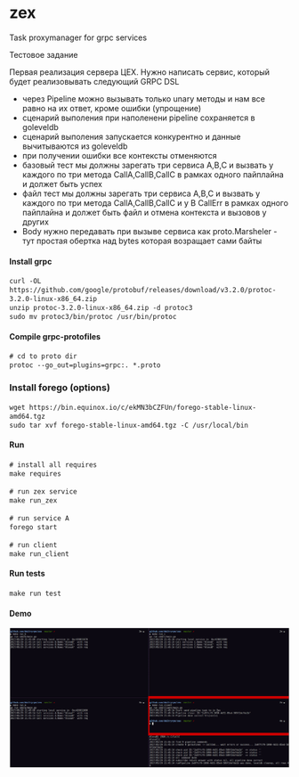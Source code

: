 # zex 

Task proxymanager for grpc services

Тестовое задание

Первая реализация сервера ЦЕХ.  Нужно написать сервис, который будет реализовывать следующий GRPC DSL

* через Pipeline можно вызывать только unary методы и нам все равно на их ответ, кроме ошибки (упрощение)
* cценарий выполения при наполенени pipeline cохраняется в goleveldb
* cценарий выполения запускается конкурентно и данные вычитываются из goleveldb
* при получении ошибки все контексты отменяются
* базовый тест мы должны зарегать три сервиса A,B,C и вызвать у каждого по три метода CallA,CallB,CallC в рамках одного пайплайна и должет быть успех
* файл тест мы должны зарегать три сервиса A,B,C и вызвать у каждого по три метода CallA,CallB,CallC и у B CallErr в рамках одного пайплайна и должет быть файл и отмена контекста и вызовов у других
* Body нужно передавать при вызыве сервиса как proto.Marsheler - тут простая обертка над bytes которая возращает сами байты

#### Install grpc

```shell
curl -OL https://github.com/google/protobuf/releases/download/v3.2.0/protoc-3.2.0-linux-x86_64.zip
unzip protoc-3.2.0-linux-x86_64.zip -d protoc3
sudo mv protoc3/bin/protoc /usr/bin/protoc
```

#### Compile grpc-protofiles
```shell
# cd to proto dir
protoc --go_out=plugins=grpc:. *.proto
```

### Install forego (options)
```shell
wget https://bin.equinox.io/c/ekMN3bCZFUn/forego-stable-linux-amd64.tgz
sudo tar xvf forego-stable-linux-amd64.tgz -C /usr/local/bin
```

#### Run
```shell
# install all requires
make requires

# run zex service
make run_zex

# run service A
forego start

# run client
make run_client

```

#### Run tests
```shell
make run test
```

#### Demo

![Alt text](examples/img/zex_screen.png?raw=true "Optional Title")


